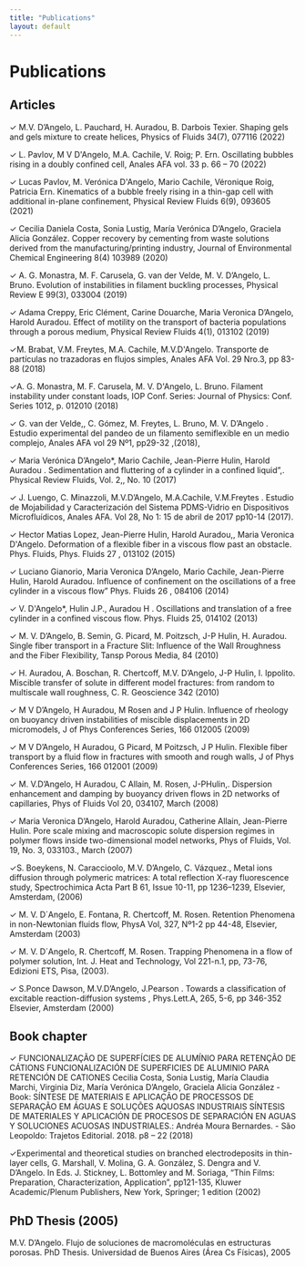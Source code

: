 ```yaml
---
title: "Publications"
layout: default
---
```


# Publications
## Articles


  ✓ M.V. D’Angelo, L. Pauchard, H. Auradou, B. Darbois Texier. Shaping gels and gels mixture to create helices, Physics of Fluids 34(7), 077116 (2022) <br>

✓ L. Pavlov, M V D'Angelo, M.A. Cachile, V. Roig; P. Ern. Oscillating bubbles rising in a doubly confined cell,  Anales AFA vol. 33 p. 66 – 70 (2022) <br>

  ✓ Lucas Pavlov, M. Verónica D'Angelo, Mario Cachile, Véronique Roig, Patricia Ern. Kinematics of a bubble freely rising in a thin-gap cell with additional in-plane confinement,  Physical Review Fluids 6(9), 093605 (2021)<br>

✓ Cecilia Daniela Costa, Sonia Lustig, María Verónica D’Angelo, Graciela Alicia González. Copper recovery by cementing from waste solutions derived from the manufacturing/printing industry, Journal of Environmental Chemical Engineering 8(4) 103989 (2020) <br>

✓ A. G. Monastra, M. F. Carusela, G. van der Velde, M. V. D’Angelo, L. Bruno. Evolution of instabilities in filament buckling processes, Physical Review E 99(3), 033004 (2019) <br>

✓ Adama Creppy, Eric Clément, Carine Douarche, Maria Veronica D’Angelo, Harold Auradou. Effect of motility on the transport of bacteria populations through a porous medium, Physical Review Fluids 4(1), 013102 (2019) <br>

✓M. Brabat, V.M. Freytes, M.A. Cachile, M.V.D'Angelo. Transporte de partículas no trazadoras en flujos simples, Anales AFA Vol. 29 Nro.3, pp  83-88 (2018) <br>

✓A. G. Monastra, M. F. Carusela, M. V. D'Angelo, L. Bruno. Filament instability under constant loads, IOP Conf. Series: Journal of Physics: Conf. Series 1012, p. 012010 (2018) <br>

✓ G. van der Velde,, C. Gómez, M. Freytes, L. Bruno, M. V. D’Angelo . Estudio experimental del pandeo de un filamento semiflexible en un medio complejo, Anales AFA vol 29 Nº1, pp29-32 ,(2018),<br>

✓ Maria Verónica D’Angelo*, Mario Cachile, Jean-Pierre Hulin, Harold Auradou . Sedimentation and fluttering of a cylinder in a confined liquid”,. Physical Review Fluids, Vol. 2,, No. 10 (2017)<br>

✓ J. Luengo, C. Minazzoli, M.V.D’Angelo, M.A.Cachile, V.M.Freytes . Estudio de Mojabilidad y Caracterización del Sistema PDMS-Vidrio en Dispositivos Microfluídicos, Anales AFA. Vol 28, No 1: 15 de abril de 2017  pp10-14 (2017). <br>

✓ Hector Matias Lopez, Jean-Pierre Hulin, Harold Auradou,, Maria Veronica D'Angelo. Deformation of a flexible fiber in a viscous flow past an obstacle. Phys. Fluids, Phys. Fluids 27 , 013102 (2015) <br>

✓ Luciano Gianorio, Maria Veronica D’Angelo, Mario Cachile, Jean-Pierre Hulin, Harold Auradou. Influence of confinement on the oscillations of a free cylinder in a viscous flow” Phys. Fluids 26 , 084106 (2014) <br>

✓ V. D'Angelo*, Hulin J.P.,  Auradou H . Oscillations and translation of a free cylinder in a confined viscous flow. Phys. Fluids 25, 014102 (2013)<br>

✓ M. V. D’Angelo, B. Semin, G. Picard, M. Poitzsch, J-P Hulin, H. Auradou. Single fiber transport in a Fracture Slit: Influence of the Wall Rroughness and the Fiber Flexibility, Tansp Porous Media, 84 (2010) <br>

✓ H. Auradou, A. Boschan, R. Chertcoff, M.V. D’Angelo, J-P Hulin, I. Ippolito. Miscible transfer of solute in different model fractures: from random to multiscale wall roughness, C. R. Geoscience 342 (2010)<br>

✓ M V D’Angelo, H Auradou, M Rosen and J P Hulin. Influence of rheology on buoyancy driven instabilities of miscible displacements in 2D micromodels, J of Phys Conferences Series, 166  012005 (2009) <br>

✓ M V D’Angelo, H Auradou, G Picard, M Poitzsch, J P Hulin. Flexible fiber transport by a fluid flow in fractures with smooth and rough walls, J of Phys Conferences Series, 166 012001 (2009) <br>

✓ M. V.D’Angelo, H Auradou, C Allain, M. Rosen,  J-PHulin,. Dispersion enhancement and damping by buoyancy driven flows in 2D networks of capillaries, Phys of Fluids Vol 20, 034107,  March (2008) <br>

✓ Maria Veronica D’Angelo, Harold Auradou, Catherine Allain, Jean-Pierre Hulin. Pore scale mixing and macroscopic solute dispersion regimes in polymer flows inside two-dimensional model networks, Phys of Fluids, Vol. 19, No. 3, 033103., March (2007) <br>

✓S. Boeykens, N. Caraccioolo, M.V. D’Angelo, C. Vázquez., Metal ions diffusion through polymeric matrices: A total reflection X-ray fluorescence study, Spectrochimica Acta Part B 61, Issue 10-11, pp 1236–1239, Elsevier, Amsterdam, (2006) <br>  

✓  M. V. D´Angelo, E. Fontana, R. Chertcoff, M. Rosen. Retention Phenomena in non-Newtonian fluids flow, PhysA Vol, 327, Nº1-2 pp 44-48, Elsevier, Amsterdam (2003) <br>

✓ M. V. D´Angelo, R. Chertcoff, M. Rosen. Trapping Phenomena in a flow of polymer solution, Int. J. Heat and Technology, Vol 221-n.1, pp, 73-76, Edizioni ETS, Pisa, (2003). <br>

✓ S.Ponce Dawson, M.V.D’Angelo, J.Pearson . Towards a classification of excitable reaction-diffusion systems , Phys.Lett.A, 265, 5-6, pp 346-352 Elsevier, Amsterdam (2000) <br>
</p>

## Book chapter

✓ FUNCIONALIZAÇÃO DE SUPERFÍCIES DE ALUMÍNIO PARA RETENÇÃO DE CÁTIONS FUNCIONALIZACIÓN DE SUPERFICIES DE ALUMINIO PARA RETENCIÓN DE CATIONES Cecilia Costa, Sonia Lustig, María Claudia Marchi, Virginia Diz, María Verónica D’Angelo, Graciela Alicia González - Book: SÍNTESE DE MATERIAIS E APLICAÇÃO DE PROCESSOS DE SEPARAÇÃO EM ÁGUAS E SOLUÇÕES AQUOSAS INDUSTRIAIS SÍNTESIS DE MATERIALES Y APLICACIÓN DE PROCESOS DE SEPARACIÓN EN AGUAS Y SOLUCIONES ACUOSAS INDUSTRIALES.: Andréa Moura Bernardes. - São Leopoldo: Trajetos Editorial. 2018. p8 – 22 (2018)<br>

✓Experimental and theoretical studies on branched electrodeposits in thin-layer cells, G. Marshall, V. Molina, G. A. González, S. Dengra and V. D’Angelo. In Eds. J. Stickney, L. Bottomley and M. Soriaga, “Thin Films: Preparation, Characterization, Application”, pp121-135, Kluwer Academic/Plenum Publishers, New York, Springer; 1 edition (2002)<br>
</p>

## PhD Thesis (2005)

M.V. D’Angelo. Flujo de soluciones de macromoléculas en estructuras porosas.
PhD Thesis.  Universidad de Buenos Aires (Área Cs Físicas), 2005




